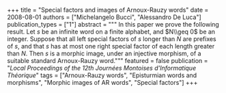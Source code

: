 +++
title = "Special factors and images of Arnoux-Rauzy words"
date = 2008-08-01
authors = ["Michelangelo Bucci", "Alessandro De Luca"]
publication_types = ["1"]
abstract = """
In this paper we prove the following result. Let $s$ be an infinite word on
a finite alphabet, and $N\\geq 0$ be an integer. Suppose that all left
special factors of $s$ longer than $N$ are prefixes of $s$, and that $s$ has
at most one right special factor of each length greater than $N$. Then $s$
is a morphic image, under an injective morphism, of a suitable standard
Arnoux-Rauzy word."""
featured = false
publication = "*Local Proceedings of the 12th Journées Montoises d'Informatique Théorique*"
tags = ["Arnoux-Rauzy words", "Episturmian words and morphisms", "Morphic images of AR words", "Special factors"]
+++

